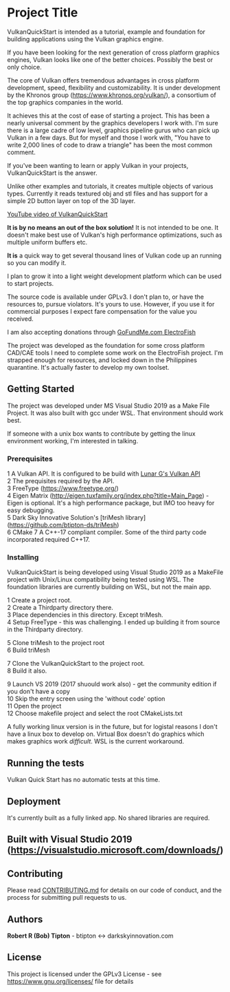 # Project Title

VulkanQuickStart is intended as a tutorial, example and foundation for building applications using the Vulkan graphics engine.

If you have been looking for the next generation of cross platform graphics engines, Vulkan looks like one of the better choices. Possibly the best or only choice.

The core of Vulkan offers tremendous advantages in cross platform development, speed, flexibility and customizability. It is under development by the Khronos group (https://www.khronos.org/vulkan/), a consortium of the top graphics companies in the world.

It achieves this at the cost of ease of starting a project. This has been a nearly universal comment by the graphics developers I work with. 
I'm sure there is a large cadre of low level, graphics pipeline gurus who can pick up Vulkan in a few days. 
But for myself and those I work with, "You have to write 2,000 lines of code to draw a triangle" has been the most common comment.

If you've been wanting to learn or apply Vulkan in your projects, VulkanQuickStart is the answer.

Unlike other examples and tutorials, it creates multiple objects of various types. Currently it reads textured obj and stl files and has support for a simple 2D button layer on top of the 3D layer.

[YouTube video of VulkanQuickStart](https://youtu.be/PCE05P8i4VE)

**It is by no means an out of the box solution!** It is not intended to be one. It doesn't make best use of Vulkan's high performance optimizations, such as multiple uniform buffers etc.

**It is** a quick way to get several thousand lines of Vulkan code up an running so you can modify it.

I plan to grow it into a light weight development platform which can be used to start projects.

The source code is available under GPLv3. I don't plan to, or have the resources to, pursue violators. It's yours to use. 
However, if you use it for commercial purposes I expect fare compensation for the value you received.

I am also accepting donations through [GoFundMe.com ElectroFish](https://www.gofundme.com/f/electrofish)

The project was developed as the foundation for some cross platform CAD/CAE tools I need to complete some work on the ElectroFish project. I'm strapped enough for resources, and locked down in the Philippines 
quarantine. It's actually faster to develop my own toolset.

## Getting Started

The project was developed under MS Visual Studio 2019 as a Make File Project. It was also built with gcc under WSL. That environment should work best.  

If someone with a unix box wants to contribute by getting the linux environment working, I'm interested in talking.

### Prerequisites

1 A Vulkan API. It is configured to be build with [Lunar G's Vulkan API](https://vulkan.lunarg.com/)  
2 The prequisites required by the API.  
3 FreeType (https://www.freetype.org/)  
4 Eigen Matrix (http://eigen.tuxfamily.org/index.php?title=Main_Page) - Eigen is optional. It's a high performance package, but IMO too heavy for easy debugging.  
5 Dark Sky Innovative Solution's [triMesh library] (https://github.com/btipton-ds/triMesh)  
6 CMake
7 A C++-17 compliant compiler. Some of the third party code incorporated required C++17.

### Installing

VulkanQuickStart is being developed using Visual Studio 2019 as a MakeFile project with Unix/Linux compatibility being tested using WSL. The foundation libraries are currently building on WSL, but not the main app.

1 Create a project root.  
2 Create a Thirdparty directory there.  
3 Place dependencies in this directory. Except triMesh.  
4 Setup FreeType - this was challenging. I ended up building it from source in the Thirdparty directory.  

5 Clone triMesh to the project root  
6 Build triMesh  

7 Clone the VulkanQuickStart to the project root.  
8 Build it also.  

9 Launch VS 2019 (2017 shuould work also) - get the community edition if you don't have a copy  
10 Skip the entry screen using the 'without code' option  
11 Open the project  
12 Choose makefile project and select the root CMakeLists.txt  

A fully working linux version is in the future, but for logistal reasons I don't have a linux box to develop on. Virtual Box doesn't do graphics which makes graphics work _difficult_. WSL is the current workaround.

## Running the tests

Vulkan Quick Start has no automatic tests at this time.

## Deployment

It's currently built as a fully linked app. No shared libraries are required.

## Built with Visual Studio 2019 (https://visualstudio.microsoft.com/downloads/)

## Contributing

Please read [CONTRIBUTING.md](https://gist.github.com/PurpleBooth/b24679402957c63ec426) for details on our code of conduct, and the process for submitting pull requests to us.

## Authors

**Robert R (Bob) Tipton** - btipton <-> darkskyinnovation.com

## License

This project is licensed under the GPLv3 License - see <https://www.gnu.org/licenses/> file for details

